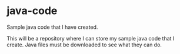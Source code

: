 java-code
=========

Sample java code that I have created.

This will be a repository where I can store my sample java code that I create. Java files must be downloaded to see what
they can do.
